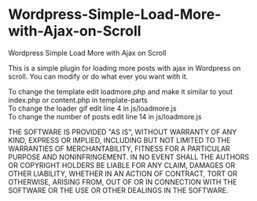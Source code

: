 # Wordpress-Simple-Load-More-with-Ajax-on-Scroll
Wordpress Simple Load More with Ajax on Scroll

This is a simple plugin for loading more posts with ajax in Wordpress on scroll. You can modify or do what ever you want with it.

To change the template edit loadmore.php and make it similar to yout index.php or content.php in template-parts<br>
To change the loader gif edit line 4 in  js/loadmore.js<br>
To change the number of posts edit line 14 in js/loadmore.js<br>

THE SOFTWARE IS PROVIDED "AS IS", WITHOUT WARRANTY OF ANY KIND, EXPRESS OR IMPLIED, INCLUDING BUT NOT LIMITED TO THE WARRANTIES OF MERCHANTABILITY, FITNESS FOR A PARTICULAR PURPOSE AND NONINFRINGEMENT. IN NO EVENT SHALL THE AUTHORS OR COPYRIGHT HOLDERS BE LIABLE FOR ANY CLAIM, DAMAGES OR OTHER LIABILITY, WHETHER IN AN ACTION OF CONTRACT, TORT OR OTHERWISE, ARISING FROM, OUT OF OR IN CONNECTION WITH THE SOFTWARE OR THE USE OR OTHER DEALINGS IN THE SOFTWARE.
